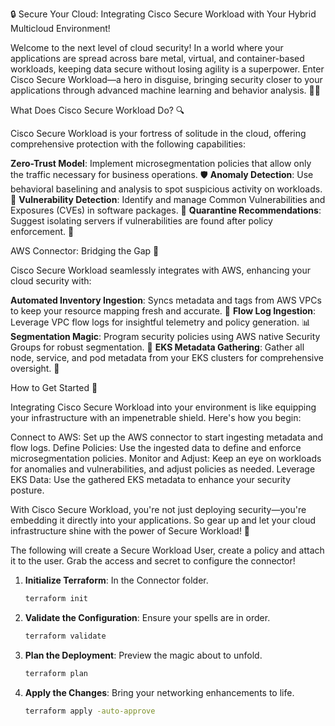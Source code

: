  🔒 Secure Your Cloud: Integrating Cisco Secure Workload with Your Hybrid Multicloud Environment! 


Welcome to the next level of cloud security! In a world where your applications are spread across bare metal, virtual, and container-based workloads, keeping data secure without losing agility is a superpower. Enter Cisco Secure Workload—a hero in disguise, bringing security closer to your applications through advanced machine learning and behavior analysis. 🦸‍♂️


What Does Cisco Secure Workload Do? 🔍

Cisco Secure Workload is your fortress of solitude in the cloud, offering comprehensive protection with the following capabilities:


**Zero-Trust Model**: Implement microsegmentation policies that allow only the traffic necessary for business operations. 🛡️
**Anomaly Detection**: Use behavioral baselining and analysis to spot suspicious activity on workloads. 👀
**Vulnerability Detection**: Identify and manage Common Vulnerabilities and Exposures (CVEs) in software packages. 🔧
**Quarantine Recommendations**: Suggest isolating servers if vulnerabilities are found after policy enforcement. 🚨

AWS Connector: Bridging the Gap 🌉

Cisco Secure Workload seamlessly integrates with AWS, enhancing your cloud security with:


**Automated Inventory Ingestion**: Syncs metadata and tags from AWS VPCs to keep your resource mapping fresh and accurate. 🔄
**Flow Log Ingestion**: Leverage VPC flow logs for insightful telemetry and policy generation. 📊
**Segmentation Magic**: Program security policies using AWS native Security Groups for robust segmentation. 🔗
**EKS Metadata Gathering**: Gather all node, service, and pod metadata from your EKS clusters for comprehensive oversight. 🚀

How to Get Started 🏁

Integrating Cisco Secure Workload into your environment is like equipping your infrastructure with an impenetrable shield. Here's how you begin:


Connect to AWS: Set up the AWS connector to start ingesting metadata and flow logs.
Define Policies: Use the ingested data to define and enforce microsegmentation policies.
Monitor and Adjust: Keep an eye on workloads for anomalies and vulnerabilities, and adjust policies as needed.
Leverage EKS Data: Use the gathered EKS metadata to enhance your security posture.

With Cisco Secure Workload, you're not just deploying security—you're embedding it directly into your applications. So gear up and let your cloud infrastructure shine with the power of Secure Workload! 🌟

The following will create a Secure Workload User, create a policy and attach it to the user. Grab the access and secret to configure the connector! 

1. **Initialize Terraform**: In the Connector folder.
   ```bash
   terraform init

2. **Validate the Configuration**: Ensure your spells are in order.
   ```bash
   terraform validate

3. **Plan the Deployment**: Preview the magic about to unfold.
   ```bash
   terraform plan

4. **Apply the Changes**: Bring your networking enhancements to life.
   ```bash
   terraform apply -auto-approve